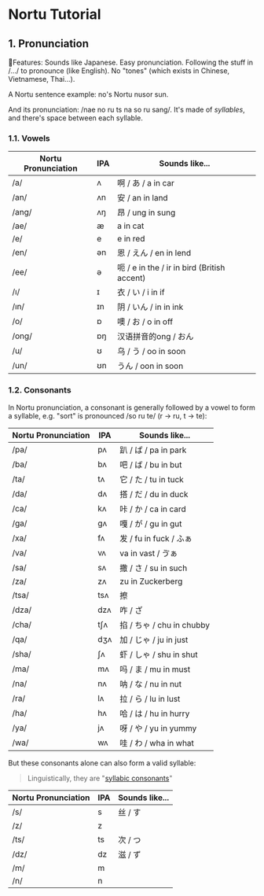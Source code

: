 # Nortu Tutorial

## 1. Pronunciation

📌Features: Sounds like Japanese. Easy pronunciation. Following the stuff in /.../ to pronounce (like English). No "tones" (which exists in Chinese, Vietnamese, Thai...).

A Nortu sentence example: no's Nortu nusor sun.

And its pronunciation: /nae no ru ts na so ru sang/. It's made of *syllables*, and there's space between each syllable.

### 1.1. Vowels

Nortu Pronunciation | IPA | Sounds like...
| - | - | -
/a/ | ʌ | 啊 / あ / a in car
/an/ | ʌn | 安 / an in land
/ang/ | ʌŋ | 昂 / ung in sung
/ae/ | æ | a in cat
/e/ | e | e in red
/en/ | ən | 恩 / えん / en in lend
/ee/ | ə | 呃 / e in the / ir in bird (British accent)
/ı/ | ɪ | 衣 / い / i in if
/ın/ | ɪn | 阴 / いん / in in ink
/o/ | ɒ | 噢 / お / o in off
/ong/ | ɒŋ | 汉语拼音的ong / おん
/u/ | ʊ | 乌 / う / oo in soon
/un/ | ʊn | うん / oon in soon

### 1.2. Consonants

In Nortu pronunciation, a consonant is generally followed by a vowel to form a syllable, e.g. "sort" is pronounced /so ru te/ (r → ru, t → te):

Nortu Pronunciation | IPA | Sounds like...
| - | - | -
/pa/ | pʌ | 趴 / ぱ / pa in park
/ba/ | bʌ | 吧 / ば / bu in but
/ta/ | tʌ | 它 / た / tu in tuck
/da/ | dʌ | 搭 / だ / du in duck
/ca/ | kʌ | 咔 / か / ca in card
/ga/ | gʌ | 嘎 / が / gu in gut
/xa/ | fʌ | 发 / fu in fuck / ふぁ
/va/ | vʌ | va in vast / ゔぁ
/sa/ | sʌ | 撒 / さ / su in such
/za/ | zʌ | zu in Zuckerberg
/tsa/ | tsʌ | 擦
/dza/ | dzʌ | 咋 / ざ
/cha/ | tʃʌ | 掐 / ちゃ / chu in chubby
/qa/ | dʒʌ | 加 / じゃ / ju in just
/sha/ | ʃʌ | 虾 / しゃ / shu in shut
/ma/ | mʌ | 吗 / ま / mu in must
/na/ | nʌ | 呐 / な / nu in nut
/ra/ | lʌ | 拉 / ら / lu in lust
/ha/ | hʌ | 哈 / は / hu in hurry
/ya/ | jʌ | 呀 / や / yu in yummy
/wa/ | wʌ | 哇 / わ / wha in what

But these consonants alone can also form a valid syllable:

> Linguistically, they are "[syllabic consonants](https://en.wikipedia.org/wiki/Syllabic_consonant)"

Nortu Pronunciation | IPA | Sounds like...
| - | - | -
/s/ | s | 丝 / す
/z/ | z |
/ts/ | ts | 次 / つ
/dz/ | dz | 滋 / ず
/m/ | m |
/n/ | n |
